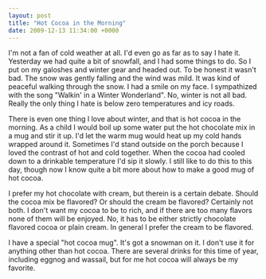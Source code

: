 ```yaml
---
layout: post
title: "Hot Cocoa in the Morning"
date: 2009-12-13 11:34:00 +0000
---
```

I'm not a fan of cold weather at all. I'd even go as far as to say I hate it. Yesterday we had quite a bit of snowfall, and I had some things to do. So I put on my galoshes and winter gear and headed out. To be honest it wasn't bad. The snow was gently falling and the wind was mild. It was kind of peaceful walking through the snow. I had a smile on my face. I sympathized with the song "Walkin' in a Winter Wonderland". No, winter is not all bad. Really the only thing I hate is below zero temperatures and icy roads.

There is even one thing I love about winter, and that is hot cocoa in the morning. As a child I would boil up some water put the hot chocolate mix in a mug and stir it up. I'd let the warm mug would heat up my cold hands wrapped around it. Sometimes I'd stand outside on the porch because I loved the contrast of hot and cold together. When the cocoa had cooled down to a drinkable temperature I'd sip it slowly. I still like to do this to this day, though now I know quite a bit more about how to make a good mug of hot cocoa.

I prefer my hot chocolate with cream, but therein is a certain debate. Should the cocoa mix be flavored? Or should the cream be flavored? Certainly not both. I don't want my cocoa to be to rich, and if there are too many flavors none of them will be enjoyed. No, it has to be either strictly chocolate flavored cocoa or plain cream. In general I prefer the cream to be flavored.

I have a special "hot cocoa mug". It's got a snowman on it. I don't use it for anything other than hot cocoa. There are several drinks for this time of year, including eggnog and wassail, but for me hot cocoa will always be my favorite.
